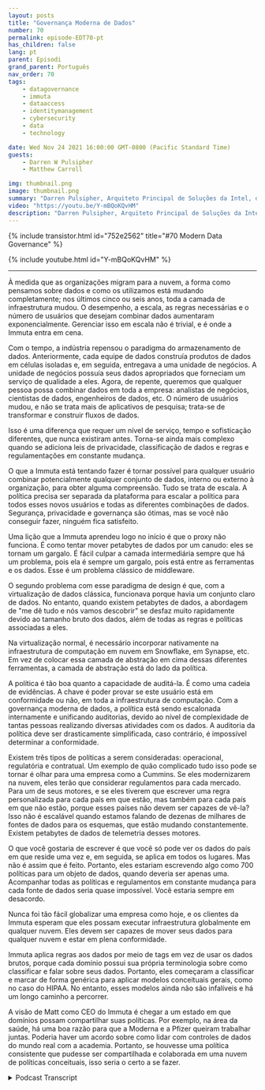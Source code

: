 ```yaml
---
layout: posts
title: "Governança Moderna de Dados"
number: 70
permalink: episode-EDT70-pt
has_children: false
lang: pt
parent: Episodi
grand_parent: Português
nav_order: 70
tags:
    - datagovernance
    - immuta
    - dataaccess
    - identitymanagement
    - cybersecurity
    - data
    - technology

date: Wed Nov 24 2021 16:00:00 GMT-0800 (Pacific Standard Time)
guests:
    - Darren W Pulsipher
    - Matthew Carroll

img: thumbnail.png
image: thumbnail.png
summary: "Darren Pulsipher, Arquiteto Principal de Soluções da Intel, discute a realidade e o futuro da governança de dados moderna com Matthew Carroll, CEO da Immuta."
video: "https://youtu.be/Y-mBQoKQvHM"
description: "Darren Pulsipher, Arquiteto Principal de Soluções da Intel, discute a realidade e o futuro da governança de dados moderna com Matthew Carroll, CEO da Immuta."
---
```


<div>
{% include transistor.html id="752e2562" title="#70 Modern Data Governance" %}

{% include youtube.html id="Y-mBQoKQvHM" %}
</div>

---

À medida que as organizações migram para a nuvem, a forma como pensamos sobre dados e como os utilizamos está mudando completamente; nos últimos cinco ou seis anos, toda a camada de infraestrutura mudou. O desempenho, a escala, as regras necessárias e o número de usuários que desejam combinar dados aumentaram exponencialmente. Gerenciar isso em escala não é trivial, e é onde a Immuta entra em cena.

Com o tempo, a indústria repensou o paradigma do armazenamento de dados. Anteriormente, cada equipe de dados construía produtos de dados em células isoladas e, em seguida, entregava a uma unidade de negócios. A unidade de negócios possuía seus dados apropriados que forneciam um serviço de qualidade a eles. Agora, de repente, queremos que qualquer pessoa possa combinar dados em toda a empresa: analistas de negócios, cientistas de dados, engenheiros de dados, etc. O número de usuários mudou, e não se trata mais de aplicativos de pesquisa; trata-se de transformar e construir fluxos de dados.

Isso é uma diferença que requer um nível de serviço, tempo e sofisticação diferentes, que nunca existiram antes. Torna-se ainda mais complexo quando se adiciona leis de privacidade, classificação de dados e regras e regulamentações em constante mudança.

O que a Immuta está tentando fazer é tornar possível para qualquer usuário combinar potencialmente qualquer conjunto de dados, interno ou externo à organização, para obter alguma compreensão. Tudo se trata de escala. A política precisa ser separada da plataforma para escalar a política para todos esses novos usuários e todas as diferentes combinações de dados. Segurança, privacidade e governança são ótimas, mas se você não conseguir fazer, ninguém fica satisfeito.

Uma lição que a Immuta aprendeu logo no início é que o proxy não funciona. É como tentar mover petabytes de dados por um canudo: eles se tornam um gargalo. É fácil culpar a camada intermediária sempre que há um problema, pois ela é sempre um gargalo, pois está entre as ferramentas e os dados. Esse é um problema clássico de middleware.

O segundo problema com esse paradigma de design é que, com a virtualização de dados clássica, funcionava porque havia um conjunto claro de dados. No entanto, quando existem petabytes de dados, a abordagem de "me dê tudo e nós vamos descobrir" se desfaz muito rapidamente devido ao tamanho bruto dos dados, além de todas as regras e políticas associadas a eles.

Na virtualização normal, é necessário incorporar nativamente na infraestrutura de computação em nuvem em Snowflake, em Synapse, etc. Em vez de colocar essa camada de abstração em cima dessas diferentes ferramentas, a camada de abstração está do lado da política.

A política é tão boa quanto a capacidade de auditá-la. É como uma cadeia de evidências. A chave é poder provar se este usuário está em conformidade ou não, em toda a infraestrutura de computação. Com a governança moderna de dados, a política está sendo escalonada internamente e unificando auditorias, devido ao nível de complexidade de tantas pessoas realizando diversas atividades com os dados. A auditoria da política deve ser drasticamente simplificada, caso contrário, é impossível determinar a conformidade.

Existem três tipos de políticas a serem consideradas: operacional, regulatória e contratual. Um exemplo de quão complicado tudo isso pode se tornar é olhar para uma empresa como a Cummins. Se eles modernizarem na nuvem, eles terão que considerar regulamentos para cada mercado. Para um de seus motores, e se eles tiverem que escrever uma regra personalizada para cada país em que estão, mas também para cada país em que não estão, porque esses países não devem ser capazes de vê-la? Isso não é escalável quando estamos falando de dezenas de milhares de fontes de dados para os esquemas, que estão mudando constantemente. Existem petabytes de dados de telemetria desses motores.

O que você gostaria de escrever é que você só pode ver os dados do país em que reside uma vez e, em seguida, se aplica em todos os lugares. Mas não é assim que é feito. Portanto, eles estariam escrevendo algo como 700 políticas para um objeto de dados, quando deveria ser apenas uma. Acompanhar todas as políticas e regulamentos em constante mudança para cada fonte de dados seria quase impossível. Você estaria sempre em desacordo.

Nunca foi tão fácil globalizar uma empresa como hoje, e os clientes da Immuta esperam que eles possam executar infraestrutura globalmente em qualquer nuvem. Eles devem ser capazes de mover seus dados para qualquer nuvem e estar em plena conformidade.

Immuta aplica regras aos dados por meio de tags em vez de usar os dados brutos, porque cada domínio possui sua própria terminologia sobre como classificar e falar sobre seus dados. Portanto, eles começaram a classificar e marcar de forma genérica para aplicar modelos conceituais gerais, como no caso do HIPAA. No entanto, esses modelos ainda não são infalíveis e há um longo caminho a percorrer.

A visão de Matt como CEO do Immuta é chegar a um estado em que domínios possam compartilhar suas políticas. Por exemplo, na área da saúde, há uma boa razão para que a Moderna e a Pfizer queiram trabalhar juntas. Poderia haver um acordo sobre como lidar com controles de dados do mundo real com a academia. Portanto, se houvesse uma política consistente que pudesse ser compartilhada e colaborada em uma nuvem de políticas conceituais, isso seria o certo a se fazer.



<details>
<summary> Podcast Transcript </summary>

<p></p>

</details>
